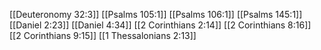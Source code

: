 [[Deuteronomy 32:3]]
[[Psalms 105:1]]
[[Psalms 106:1]]
[[Psalms 145:1]]
[[Daniel 2:23]]
[[Daniel 4:34]]
[[2 Corinthians 2:14]]
[[2 Corinthians 8:16]]
[[2 Corinthians 9:15]]
[[1 Thessalonians 2:13]]

